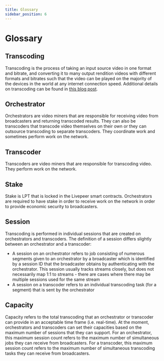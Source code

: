 ```yaml
---
title: Glossary
sidebar_position: 6
---
```


# Glossary

## Transcoding

Transcoding is the process of taking an input source video in one format and
bitrate, and converting it to many output rendition videos with different
formats and bitrates such that the video can be played on the majority of the
devices in the world at any internet connection speed. Additional details on
transcoding can be found in
[this blog post](https://livepeer.com/blog/intro-to-transcoding).

## Orchestrator

Orchestrators are video miners that are responsible for receiving video from
broadcasters and returning transcoded results. They can also be transcoders that
transcode video themselves on their own or they can outsource transcoding to
separate transcoders. They coordinate work and sometimes perform work on the
network.

## Transcoder

Transcoders are video miners that are responsible for transcoding video. They
perform work on the network.

## Stake

Stake is LPT that is locked in the Livepeer smart contracts. Orchestrators are
required to have stake in order to receive work on the network in order to
provide economic security to broadcasters.

## Session

Transcoding is performed in individual sessions that are created on
orchestrators and transcoders. The definition of a session differs slightly
between an orchestrator and a transcoder:

- A session on an orchestrator refers to job consisting of numerous segments
  given to an orchestrator by a broadcaster which is identified by a session ID
  that the broadcaster obtains by authenticating with the orchestrator. This
  session usually tracks streams closely, but does not necessarily map 1:1 to
  streams - there are cases where there may be multiple sessions used for the
  same stream
- A session on a transcoder refers to an individual transcoding task (for a
  segment) that is sent by the orchestrator

## Capacity

Capacity refers to the total transcoding that an orchestrator or transcoder can
provide in an acceptable time frame (i.e. real-time). At the moment,
orchestrators and transcoders can set their capacities based on the maximum
number of sessions that they can support. For an orchestrator, this maximum
session count refers to the maximum number of simultaneous jobs they can receive
from broadcasters. For a transcoder, this maximum session count refers to the
maximum number of simultaneous transcoding tasks they can receive from
broadcasters.
